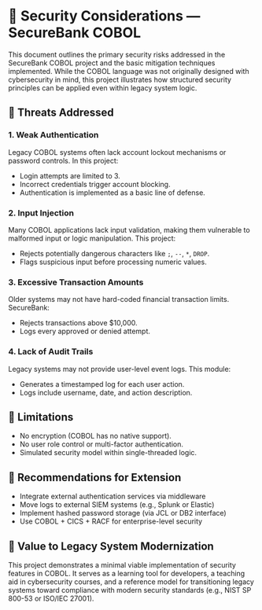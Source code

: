 # 🔐 Security Considerations — SecureBank COBOL

This document outlines the primary security risks addressed in the SecureBank COBOL project and the basic mitigation techniques implemented. While the COBOL language was not originally designed with cybersecurity in mind, this project illustrates how structured security principles can be applied even within legacy system logic.

## 🛑 Threats Addressed

### 1. Weak Authentication
Legacy COBOL systems often lack account lockout mechanisms or password controls. In this project:
- Login attempts are limited to 3.
- Incorrect credentials trigger account blocking.
- Authentication is implemented as a basic line of defense.

### 2. Input Injection
Many COBOL applications lack input validation, making them vulnerable to malformed input or logic manipulation. This project:
- Rejects potentially dangerous characters like `;`, `--`, `*`, `DROP`.
- Flags suspicious input before processing numeric values.

### 3. Excessive Transaction Amounts
Older systems may not have hard-coded financial transaction limits. SecureBank:
- Rejects transactions above $10,000.
- Logs every approved or denied attempt.

### 4. Lack of Audit Trails
Legacy systems may not provide user-level event logs. This module:
- Generates a timestamped log for each user action.
- Logs include username, date, and action description.

## 🧱 Limitations

- No encryption (COBOL has no native support).
- No user role control or multi-factor authentication.
- Simulated security model within single-threaded logic.

## 🔧 Recommendations for Extension

- Integrate external authentication services via middleware
- Move logs to external SIEM systems (e.g., Splunk or Elastic)
- Implement hashed password storage (via JCL or DB2 interface)
- Use COBOL + CICS + RACF for enterprise-level security

## 📌 Value to Legacy System Modernization

This project demonstrates a minimal viable implementation of security features in COBOL. It serves as a learning tool for developers, a teaching aid in cybersecurity courses, and a reference model for transitioning legacy systems toward compliance with modern security standards (e.g., NIST SP 800-53 or ISO/IEC 27001).

